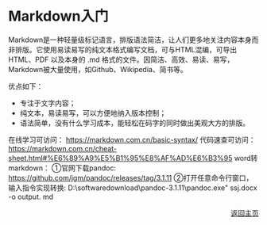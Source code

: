 # Markdown入门

Markdown是一种轻量级标记语言，排版语法简洁，让人们更多地关注内容本身而非排版。它使用易读易写的纯文本格式编写文档，可与HTML混编，可导出 HTML、PDF 以及本身的 .md 格式的文件。因简洁、高效、易读、易写，Markdown被大量使用，如Github、Wikipedia、简书等。

优点如下：
- 专注于文字内容；
- 纯文本，易读易写，可以方便地纳入版本控制；
- 语法简单，没有什么学习成本，能轻松在码字的同时做出美观大方的排版。

在线学习可访问：
https://markdown.com.cn/basic-syntax/
代码速查可访问：
https://markdown.com.cn/cheat-sheet.html#%E6%89%A9%E5%B1%95%E8%AF%AD%E6%B3%95
word转markdown：
①官网下载pandoc: https://github.com/jgm/pandoc/releases/tag/3.1.11
②打开任意命令行窗口，输入指令实现转换: 
D:\softwaredownload\pandoc-3.1.11\pandoc.exe" ssj.docx -o output. md

<div style="text-align: right;">

[返回主页](../README.md)
</div>
